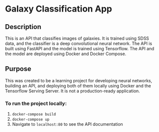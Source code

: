 # Galaxy Classification App

## Description
This is an API that classifies images of galaxies. It is trained using SDSS data, and the classifier is a deep convolutional neural network. The API is built using FastAPI and the model is trained using Tensorflow. The API and the model are deployed using Docker and Docker Compose.

## Purpose
This was created to be a learning project for developing neural networks, building an API, and deploying both of them locally using Docker and the Tensorflow Serving Server. It is not a production-ready application.

### To run the project locally:
1. `docker-compose build`
2. `docker-compose up`
3. Navigate to `localhost:80` to see the API documentation


